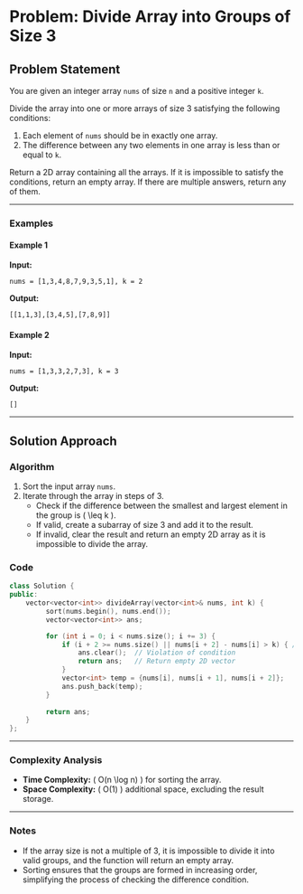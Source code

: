 # Problem: Divide Array into Groups of Size 3

## Problem Statement

You are given an integer array `nums` of size `n` and a positive integer `k`.

Divide the array into one or more arrays of size 3 satisfying the following conditions:

1. Each element of `nums` should be in exactly one array.
2. The difference between any two elements in one array is less than or equal to `k`.

Return a 2D array containing all the arrays. If it is impossible to satisfy the conditions, return an empty array. If there are multiple answers, return any of them.

---

### Examples

#### Example 1
**Input:**
```
nums = [1,3,4,8,7,9,3,5,1], k = 2
```
**Output:**
```
[[1,1,3],[3,4,5],[7,8,9]]
```

#### Example 2
**Input:**
```
nums = [1,3,3,2,7,3], k = 3
```
**Output:**
```
[]
```

---

## Solution Approach

### Algorithm
1. Sort the input array `nums`.
2. Iterate through the array in steps of 3.
   - Check if the difference between the smallest and largest element in the group is \( \leq k \).
   - If valid, create a subarray of size 3 and add it to the result.
   - If invalid, clear the result and return an empty 2D array as it is impossible to divide the array.

### Code

```cpp
class Solution {
public:
    vector<vector<int>> divideArray(vector<int>& nums, int k) {
         sort(nums.begin(), nums.end());
         vector<vector<int>> ans;

         for (int i = 0; i < nums.size(); i += 3) {
             if (i + 2 >= nums.size() || nums[i + 2] - nums[i] > k) { // Check validity
                 ans.clear();  // Violation of condition
                 return ans;   // Return empty 2D vector
             }
             vector<int> temp = {nums[i], nums[i + 1], nums[i + 2]};
             ans.push_back(temp);
         }
         
         return ans;
    }
};
```

---

### Complexity Analysis

- **Time Complexity:** \( O(n \log n) \) for sorting the array.
- **Space Complexity:** \( O(1) \) additional space, excluding the result storage.

---

### Notes
- If the array size is not a multiple of 3, it is impossible to divide it into valid groups, and the function will return an empty array.
- Sorting ensures that the groups are formed in increasing order, simplifying the process of checking the difference condition.
